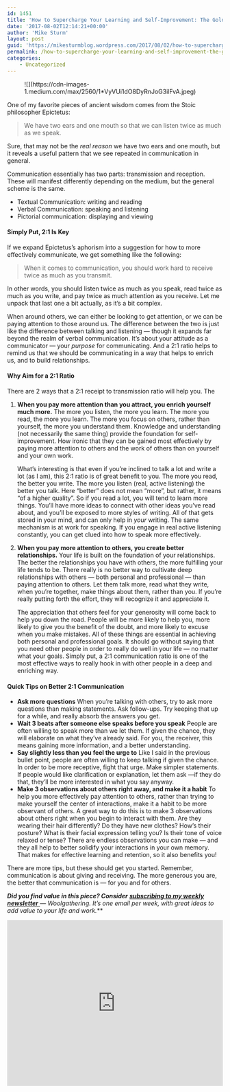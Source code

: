 ```yaml
---
id: 1451
title: 'How to Supercharge Your Learning and Self-Improvement: The Golden Ratio of Communication'
date: '2017-08-02T12:14:21+00:00'
author: 'Mike Sturm'
layout: post
guid: 'https://mikesturmblog.wordpress.com/2017/08/02/how-to-supercharge-your-learning-and-self-improvement-the-golden-ratio-of-communication/'
permalink: /how-to-supercharge-your-learning-and-self-improvement-the-golden-ratio-of-communication/
categories:
    - Uncategorized
---
```


<figure>![](https://cdn-images-1.medium.com/max/2560/1*VyVUi1dO8DyRnJoG3ilFvA.jpeg)</figure>One of my favorite pieces of ancient wisdom comes from the Stoic philosopher Epictetus:

> We have two ears and one mouth so that we can listen twice as much as we speak.

Sure, that may not be the *real reason* we have two ears and one mouth, but it reveals a useful pattern that we see repeated in communication in general.

Communication essentially has two parts: transmission and reception. These will manifest differently depending on the medium, but the general scheme is the same.

- Textual Communication: writing and reading
- Verbal Communication: speaking and listening
- Pictorial communication: displaying and viewing

#### Simply Put, 2:1 Is Key

If we expand Epictetus’s aphorism into a suggestion for how to more effectively communicate, we get something like the following:

> When it comes to communication, you should work hard to receive twice as much as you transmit.

In other words, you should listen twice as much as you speak, read twice as much as you write, and pay twice as much attention as you receive. Let me unpack that last one a bit actually, as it’s a bit complex.

When around others, we can either be looking to get attention, or we can be paying attention to those around us. The difference between the two is just like the difference between talking and listening — though it expands far beyond the realm of verbal communication. It’s about your attitude as a communicator — your *purpose* for communicating. And a 2:1 ratio helps to remind us that we should be communicating in a way that helps to enrich us, and to build relationships.

#### Why Aim for a 2:1 Ratio

There are 2 ways that a 2:1 receipt to transmission ratio will help you. The

1. **When you pay more attention than you attract, you enrich yourself much more.** The more you listen, the more you learn. The more you read, the more you learn. The more you focus on others, rather than yourself, the more you understand them. Knowledge and understanding (not necessarily the same thing) provide the foundation for self-improvement. How ironic that they can be gained most effectively by paying more attention to others and the work of others than on yourself and your own work.  
       
    What’s interesting is that even if you’re inclined to talk a lot and write a lot (as I am), this 2:1 ratio is of great benefit to you. The more you read, the better you write. The more you listen (real, active listening) the better you talk. Here “better” does not mean “more”, but rather, it means “of a higher quality”. So if you read a lot, you will tend to learn more things. You’ll have more ideas to connect with other ideas you’ve read about, and you’ll be exposed to more styles of writing. All of that gets stored in your mind, and can only help in *your* writing. The same mechanism is at work for speaking. If you engage in real active listening constantly, you can get clued into how to speak more effectively.
2. **When you pay more attention to others, you create better relationships.** Your life is built on the foundation of your relationships. The better the relationships you have with others, the more fulfilling your life tends to be. There really is no better way to cultivate deep relationships with others — both personal and professional — than paying attention to others. Let them talk more, read what they write, when you’re together, make things about them, rather than you. If you’re really putting forth the effort, they will recognize it and appreciate it.  
       
    The appreciation that others feel for your generosity will come back to help you down the road. People will be more likely to help you, more likely to give you the benefit of the doubt, and more likely to excuse when you make mistakes. All of these things are essential in achieving both personal and professional goals. It should go without saying that you need other people in order to really do well in your life — no matter what your goals. Simply put, a 2:1 communication ratio is one of the most effective ways to really hook in with other people in a deep and enriching way.

#### Quick Tips on Better 2:1 Communication

- **Ask more questions** When you’re talking with others, try to ask more questions than making statements. Ask follow-ups. Try keeping that up for a while, and really absorb the answers you get.
- **Wait 3 beats after someone else speaks before you speak** People are often willing to speak more than we let them. If given the chance, they will elaborate on what they’ve already said. For you, the receiver, this means gaining more information, and a better understanding.
- **Say slightly less than you feel the urge to** Like I said in the previous bullet point, people are often willing to keep talking if given the chance. In order to be more receptive, fight that urge. Make simpler statements. If people would like clarification or explanation, let them ask —if they do that, they’ll be more interested in what you say anyway.
- **Make 3 observations about others right away, and make it a habit** To help you more effectively pay attention to others, rather than trying to make yourself the center of interactions, make it a habit to be more observant of others. A great way to do this is to make 3 observations about others right when you begin to interact with them. Are they wearing their hair differently? Do they have new clothes? How’s their posture? What is their facial expression telling you? Is their tone of voice relaxed or tense? There are endless observations you can make — and they all help to better solidify your interactions in your own memory. That makes for effective learning and retention, so it also benefits you!

There are more tips, but these should get you started. Remember, communication is about giving and receiving. The more generous you are, the better that communication is — for you and for others.

***Did you find value in this piece? Consider*** [***subscribing to my weekly newsletter*** ](http://eepurl.com/cTUcBP)***—* Woolgathering*. It’s one email per week, with great ideas to add value to your life and work.***

<iframe class="wp-embedded-content" data-secret="pgnrtYqRWT" frameborder="0" height="386" loading="lazy" sandbox="allow-scripts" scrolling="no" security="restricted" src="https://upscri.be/f/61f5e9?as_embed=true#?secret=pgnrtYqRWT" title="Subscribe to Woolgathering" width="100%"></iframe>